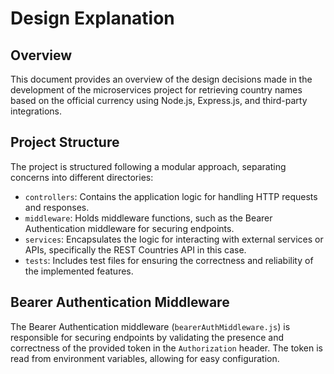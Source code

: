 # Design Explanation

## Overview

This document provides an overview of the design decisions made in the development of the microservices project for retrieving country names based on the official currency using Node.js, Express.js, and third-party integrations.

## Project Structure

The project is structured following a modular approach, separating concerns into different directories:

- `controllers`: Contains the application logic for handling HTTP requests and responses.
- `middleware`: Holds middleware functions, such as the Bearer Authentication middleware for securing endpoints.
- `services`: Encapsulates the logic for interacting with external services or APIs, specifically the REST Countries API in this case.
- `tests`: Includes test files for ensuring the correctness and reliability of the implemented features.

## Bearer Authentication Middleware

The Bearer Authentication middleware (`bearerAuthMiddleware.js`) is responsible for securing endpoints by validating the presence and correctness of the provided token in the `Authorization` header. The token is read from environment variables, allowing for easy configuration.